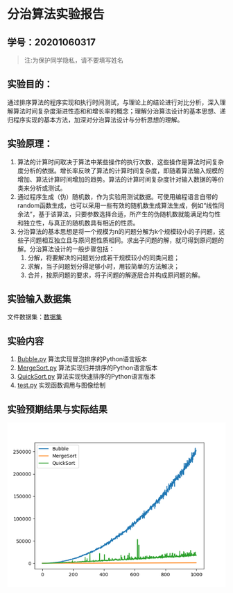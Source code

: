 # 分治算法实验报告

## 学号：20201060317

>注:为保护同学隐私，请不要填写姓名

## 实验目的：
通过排序算法的程序实现和执行时间测试，与理论上的结论进行对比分析，深入理解算法时间复杂度渐进性态和和增长率的概念；理解分治算法设计的基本思想、递归程序实现的基本方法，加深对分治算法设计与分析思想的理解。

## 实验原理：

1. 算法的计算时间取决于算法中某些操作的执行次数，这些操作是算法时间复杂度分析的依据。增长率反映了算法的计算时间复杂度，即随着算法输入规模的增加、算法计算时间增加的趋势。算法的计算时间复杂度针对输入数据的等价类来分析或测试。
2. 通过程序生成（伪）随机数，作为实验用测试数据。可使用编程语言自带的random函数生成，也可以采用一些有效的随机数生成算法生成，例如“线性同余法”，基于该算法，只要参数选择合适，所产生的伪随机数就能满足均匀性和独立性，与真正的随机数具有相近的性质。
3. 分治算法的基本思想是将一个规模为n的问题分解为k个规模较小的子问题，这些子问题相互独立且与原问题性质相同。求出子问题的解，就可得到原问题的解。分治算法设计的一般步骤包括：
   1. 分解，将要解决的问题划分成若干规模较小的同类问题；
   2. 求解，当子问题划分得足够小时，用较简单的方法解决；
   3. 合并，按原问题的要求，将子问题的解逐层合并构成原问题的解。


## 实验输入数据集

文件数据集：[数据集](./lib/data.txt)

## 实验内容

1. [Bubble.py](./lib/Bubble.py) 算法实现冒泡排序的Python语言版本
1. [MergeSort.py](./lib/MergeSort.py) 算法实现归并排序的Python语言版本
1. [QuickSort.py](./lib/QuickSort.py) 算法实现快速排序的Python语言版本
1. [test.py](./lib/test.py) 实现函数调用与图像绘制

## 实验预期结果与实际结果
![img](homework1/lib/img.png)
